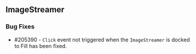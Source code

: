 ## ImageStreamer
  
### Bug Fixes

* \#205390 - `Click` event not triggered when the `ImageStreamer` is docked to Fill has been fixed.